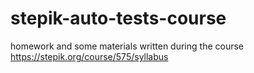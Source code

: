 # stepik-auto-tests-course
homework and some materials written during the course
https://stepik.org/course/575/syllabus
